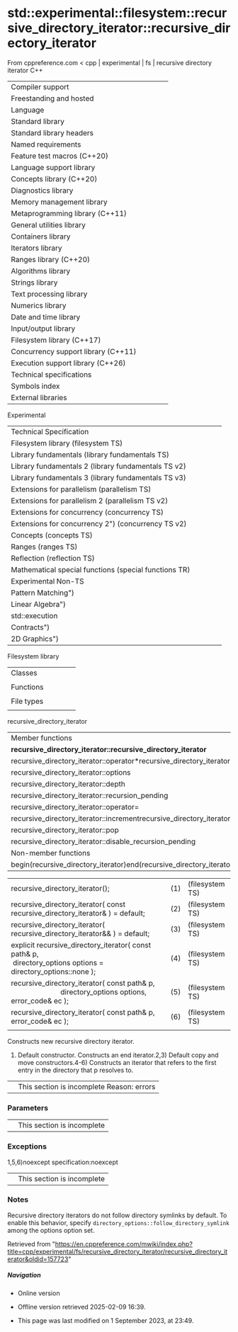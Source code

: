 # std::experimental::filesystem::recursive_directory_iterator::recursive_directory_iterator

From cppreference.com
< cpp‎ | experimental‎ | fs‎ | recursive directory iterator
C++

|  |  |  |  |  |
| --- | --- | --- | --- | --- |
| Compiler support | | | | |
| Freestanding and hosted | | | | |
| Language | | | | |
| Standard library | | | | |
| Standard library headers | | | | |
| Named requirements | | | | |
| Feature test macros (C++20) | | | | |
| Language support library | | | | |
| Concepts library (C++20) | | | | |
| Diagnostics library | | | | |
| Memory management library | | | | |
| Metaprogramming library (C++11) | | | | |
| General utilities library | | | | |
| Containers library | | | | |
| Iterators library | | | | |
| Ranges library (C++20) | | | | |
| Algorithms library | | | | |
| Strings library | | | | |
| Text processing library | | | | |
| Numerics library | | | | |
| Date and time library | | | | |
| Input/output library | | | | |
| Filesystem library (C++17) | | | | |
| Concurrency support library (C++11) | | | | |
| Execution support library (C++26) | | | | |
| Technical specifications | | | | |
| Symbols index | | | | |
| External libraries | | | | |

Experimental

|  |  |  |  |  |
| --- | --- | --- | --- | --- |
| Technical Specification | | | | |
| Filesystem library (filesystem TS) | | | | |
| Library fundamentals (library fundamentals TS) | | | | |
| Library fundamentals 2 (library fundamentals TS v2) | | | | |
| Library fundamentals 3 (library fundamentals TS v3) | | | | |
| Extensions for parallelism (parallelism TS) | | | | |
| Extensions for parallelism 2 (parallelism TS v2) | | | | |
| Extensions for concurrency (concurrency TS) | | | | |
| Extensions for concurrency 2") (concurrency TS v2) | | | | |
| Concepts (concepts TS) | | | | |
| Ranges (ranges TS) | | | | |
| Reflection (reflection TS) | | | | |
| Mathematical special functions (special functions TR) | | | | |
| Experimental Non-TS | | | | |
| Pattern Matching") | | | | |
| Linear Algebra") | | | | |
| std::execution | | | | |
| Contracts") | | | | |
| 2D Graphics") | | | | |

Filesystem library

|  |  |  |  |  |
| --- | --- | --- | --- | --- |
| Classes | | | | |
| |  |  |  |  |  | | --- | --- | --- | --- | --- | | filesystem::path | | | | | | filesystem::filesystem_error | | | | | | filesystem::directory_entry | | | | | | filesystem::directory_iterator | | | | | | filesystem::recursive_directory_iterator | | | | | | filesystem::file_status | | | | | | |  |  |  |  |  | | --- | --- | --- | --- | --- | | filesystem::space_info | | | | | | filesystem::file_type | | | | | | filesystem::perms | | | | | | filesystem::copy_options | | | | | | filesystem::directory_options | | | | | | filesystem::file_time_type | | | | | |
| Functions | | | | |
| |  |  |  |  |  | | --- | --- | --- | --- | --- | | filesystem::absolute filesystem::system_complete | | | | | | filesystem::canonical | | | | | | filesystem::copy | | | | | | filesystem::copy_file | | | | | | filesystem::copy_symlink | | | | | | filesystem::create_directory filesystem::create_directories | | | | | | filesystem::create_hard_link | | | | | | filesystem::create_symlink filesystem::create_directory_symlink | | | | | | filesystem::current_path | | | | | | filesystem::exists | | | | | | filesystem::equivalent | | | | | | |  |  |  |  |  | | --- | --- | --- | --- | --- | | filesystem::file_size | | | | | | filesystem::hard_link_count | | | | | | filesystem::last_write_time | | | | | | filesystem::permissions | | | | | | filesystem::read_symlink | | | | | | filesystem::remove filesystem::remove_all | | | | | | filesystem::rename | | | | | | filesystem::resize_file | | | | | | filesystem::space | | | | | | filesystem::status filesystem::symlink_status | | | | | | filesystem::temp_directory_path | | | | | |
| File types | | | | |
| |  |  |  |  |  | | --- | --- | --- | --- | --- | | filesystem::is_block_file | | | | | | filesystem::is_character_file | | | | | | filesystem::is_directory | | | | | | filesystem::is_empty | | | | | | filesystem::status_known | | | | | | |  |  |  |  |  | | --- | --- | --- | --- | --- | | filesystem::is_fifo | | | | | | filesystem::is_other | | | | | | filesystem::is_regular_file | | | | | | filesystem::is_socket | | | | | | filesystem::is_symlink | | | | | |

recursive_directory_iterator

|  |  |  |  |  |
| --- | --- | --- | --- | --- |
| Member functions | | | | |
| ****recursive_directory_iterator::recursive_directory_iterator**** | | | | |
| recursive_directory_iterator::operator\*recursive_directory_iterator::operator-> | | | | |
| recursive_directory_iterator::options | | | | |
| recursive_directory_iterator::depth | | | | |
| recursive_directory_iterator::recursion_pending | | | | |
| recursive_directory_iterator::operator= | | | | |
| recursive_directory_iterator::incrementrecursive_directory_iterator::operator++ | | | | |
| recursive_directory_iterator::pop | | | | |
| recursive_directory_iterator::disable_recursion_pending | | | | |
| Non-member functions | | | | |
| begin(recursive_directory_iterator)end(recursive_directory_iterator) | | | | |

|  |  |  |
| --- | --- | --- |
| recursive_directory_iterator(); | (1) | (filesystem TS) |
| recursive_directory_iterator( const recursive_directory_iterator& ) = default; | (2) | (filesystem TS) |
| recursive_directory_iterator( recursive_directory_iterator&& ) = default; | (3) | (filesystem TS) |
| explicit recursive_directory_iterator( const path& p,                                         directory_options options = directory_options::none ); | (4) | (filesystem TS) |
| recursive_directory_iterator( const path& p,                                directory_options options, error_code& ec ); | (5) | (filesystem TS) |
| recursive_directory_iterator( const path& p, error_code& ec ); | (6) | (filesystem TS) |
|  |  |  |

Constructs new recursive directory iterator.

1) Default constructor. Constructs an end iterator.2,3) Default copy and move constructors.4-6) Constructs an iterator that refers to the first entry in the directory that p resolves to.

|  |  |
| --- | --- |
|  | This section is incomplete Reason: errors |

### Parameters

|  |  |
| --- | --- |
|  | This section is incomplete |

### Exceptions

1,5,6)noexcept specification:noexcept

|  |  |
| --- | --- |
|  | This section is incomplete |

### Notes

Recursive directory iterators do not follow directory symlinks by default. To enable this behavior, specify `directory_options::follow_directory_symlink` among the options option set.

Retrieved from "<https://en.cppreference.com/mwiki/index.php?title=cpp/experimental/fs/recursive_directory_iterator/recursive_directory_iterator&oldid=157723>"

##### Navigation

- Online version
- Offline version retrieved 2025-02-09 16:39.

- This page was last modified on 1 September 2023, at 23:49.